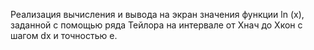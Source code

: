 Реализация вычисления и вывода на экран значения функции ln (x), заданной с помощью ряда Тейлора на интервале от Xнач до Xкон с шагом dx и точностью e.